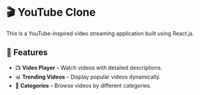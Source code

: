 # 🎬 YouTube Clone

This is a YouTube-inspired video streaming application built using React.js. 

## 🚀 Features
- 📺 **Video Player** – Watch videos with detailed descriptions.
- 📊 **Trending Videos** – Display popular videos dynamically.
- 📑 **Categories** – Browse videos by different categories.

